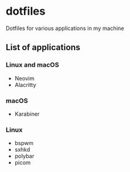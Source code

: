 # dotfiles
Dotfiles for various applications in my machine

## List of applications

### Linux and macOS
- Neovim
- Alacritty

### macOS
- Karabiner

### Linux
- bspwm
- sxhkd
- polybar
- picom


